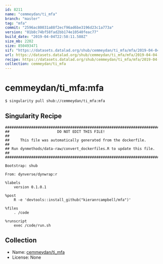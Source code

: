 ```yaml
---
id: 8211
name: "cemmeydan/ti_mfa"
branch: "master"
tag: "mfa"
commit: "2596ac80031a88f2ecf96ad6be3196d23c1a773a"
version: "01b8c74bf58fad2bb174e10540feac77"
build_date: "2019-04-04T22:58:11.588Z"
size_mb: 2202
size: 850493471
sif: "https://datasets.datalad.org/shub/cemmeydan/ti_mfa/mfa/2019-04-04-2596ac80-01b8c74b/01b8c74bf58fad2bb174e10540feac77.simg"
url: https://datasets.datalad.org/shub/cemmeydan/ti_mfa/mfa/2019-04-04-2596ac80-01b8c74b/
recipe: https://datasets.datalad.org/shub/cemmeydan/ti_mfa/mfa/2019-04-04-2596ac80-01b8c74b/Singularity
collection: cemmeydan/ti_mfa
---
```


# cemmeydan/ti_mfa:mfa

```bash
$ singularity pull shub://cemmeydan/ti_mfa:mfa
```

## Singularity Recipe

```singularity
########################################################################
##                      DO NOT EDIT THIS FILE!                        ##
##     This file was automatically generated from the dockerfile.     ##
## Run dynmethods/data-raw/convert_dockerfiles.R to update this file. ##
########################################################################

Bootstrap: shub

From: dynverse/dynwrap:r

%labels
    version 0.1.0.1

%post
    R -e 'devtools::install_github("kieranrcampbell/mfa")'

%files
    . /code

%runscript
    exec /code/run.sh
```

## Collection

 - Name: [cemmeydan/ti_mfa](https://github.com/cemmeydan/ti_mfa)
 - License: None

